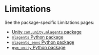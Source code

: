 # Limitations

See the package-specific Limitations pages:

- [Unity `com.unity.mlagents` package](../com.unity.ml-agents/Documentation~/com.unity.ml-agents.md)
- [`mlagents` Python package](../ml-agents/README.md)
- [`mlagents_envs` Python package](../ml-agents-envs/README.md)
- [`gym_unity` Python package](../gym-unity/README.md)
